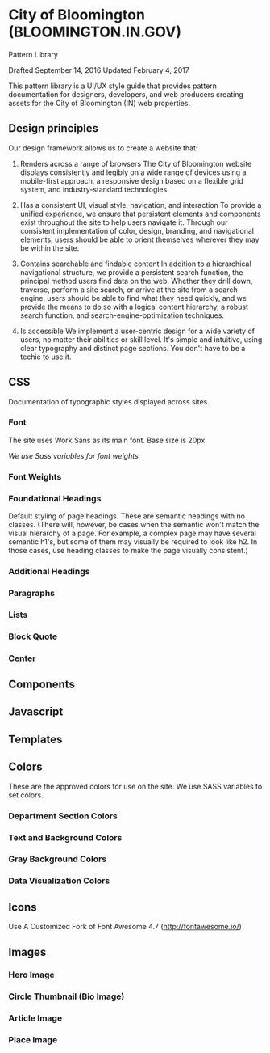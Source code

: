 # City of Bloomington (BLOOMINGTON.IN.GOV)
Pattern Library

Drafted September 14, 2016
Updated February 4, 2017

This pattern library is a UI/UX style guide that provides pattern documentation for designers, developers, and web producers creating assets for the City of Bloomington (IN) web properties. 

## Design principles

Our design framework allows us to create a website that:

1. Renders across a range of browsers
The City of Bloomington website displays consistently and legibly on a wide range of devices using a mobile-first approach, a responsive design based on a flexible grid system, and industry-standard technologies.

2. Has a consistent UI, visual style, navigation, and interaction
To provide a unified experience, we ensure that persistent elements and components exist throughout the site to help users navigate it. Through our consistent implementation of color, design, branding, and navigational elements, users should be able to orient themselves wherever they may be within the site.

3. Contains searchable and findable content
In addition to a hierarchical navigational structure, we provide a persistent search function, the principal method users find data on the web. Whether they drill down, traverse, perform a site search, or arrive at the site from a search engine, users should be able to find what they need quickly, and we provide the means to do so with a logical content hierarchy, a robust search function, and search-engine-optimization techniques.

4. Is accessible
We implement a user-centric design for a wide variety of users, no matter their abilities or skill level. It's simple and intuitive, using clear typography and distinct page sections. You don't have to be a techie to use it.

## CSS
Documentation of typographic styles displayed across sites.

### Font
The site uses Work Sans as its main font. Base size is 20px.

*We use Sass variables for font weights.*

### Font Weights

### Foundational Headings
Default styling of page headings. These are semantic headings with no classes. (There will, however, be cases when the semantic won't match the visual hierarchy of a page. For example, a complex page may have several semantic h1's, but some of them may visually be required to look like h2. In those cases, use heading classes to make the page visually consistent.)

### Additional Headings

### Paragraphs

### Lists

### Block Quote

### Center


## Components
## Javascript
## Templates

## Colors

These are the approved colors for use on the site. We use SASS variables to set colors.

### Department Section Colors
### Text and Background Colors
### Gray Background Colors
### Data Visualization Colors

## Icons
Use A Customized Fork of Font Awesome 4.7 (http://fontawesome.io/)

## Images
### Hero Image
### Circle Thumbnail (Bio Image)
### Article Image
### Place Image

